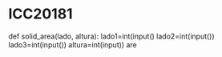 # ICC20181

def solid_area(lado, altura):
    lado1=int(input()
    lado2=int(input())
    lado3=int(input())
    altura=int(input))
    are
